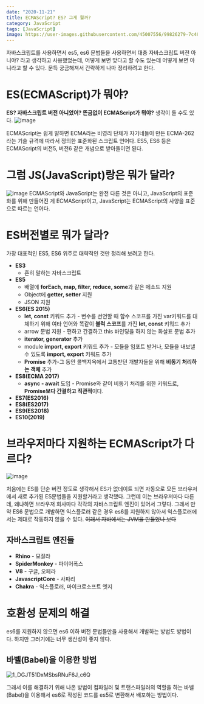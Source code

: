 ```yaml
---
date: "2020-11-21"
title: ECMAScript? ES? 그게 뭘까?
category: JavaScript
tags: [JavaScript]
image: https://user-images.githubusercontent.com/45007556/99826279-7c48c080-2b9b-11eb-8cce-3c92f971c803.png
---
```


자바스크립트를 사용하면서 es5, es6 문법들을 사용하면서 대충 자바스크립트 버전 아니야? 라고 생각하고 사용했었는데, 어떻게 보면 맞다고 할 수도 있는데 어떻게 보면 아니라고 할 수 있다. 문득 궁금해져서 간략하게 나마 정리하려고 한다.

# ES(ECMAScript)가 뭐야?

**ES? 자바스크립트 버전 아니었어? 뜬금없이 ECMAScript가 뭐야?** 생각이 들 수도 있다.
![image](https://user-images.githubusercontent.com/45007556/99825837-e7de5e00-2b9a-11eb-86cd-3fb684123ec0.png)

ECMAScript는 쉽게 말하면 ECMA라는 비영리 단체가 자기네들이 만든 ECMA-262라는 기술 규격에 따라서 정의한 표준화된 스크립트 언어다. ES5, ES6 등은 ECMAScript의 버전5, 버전6 같은 개념으로 받아들이면 된다.

# 그럼 JS(JavaScript)랑은 뭐가 달라?

![image](https://user-images.githubusercontent.com/45007556/99826279-7c48c080-2b9b-11eb-8cce-3c92f971c803.png)
ECMAScript와 JavaScript는 완전 다른 것은 아니고, JavaScript의 표준화를 위해 만들어진 게 ECMAScript이고, JavaScript는 ECMAScript의 사양을 표준으로 따르는 언어다.

# ES버전별로 뭐가 달라?

가장 대표적인 ES5, ES6 위주로 대략적인 것만 정리해 보려고 한다.

- **ES3**
  - 흔히 말하는 자바스크립트
- **ES5**
  - 배열에 **forEach, map, filter, reduce, some**과 같은 메소드 지원
  - Object에 **getter, setter** 지원
  - JSON 지원
- **ES6(ES 2015)**
  - **let, const** 키워드 추가 - 변수를 선언할 때 함수 스코프를 가진 var키워드를 대체하기 위해 여타 언어와 똑같이 **블럭 스코프**를 가진 **let, const** 키워드 추가
  - arrow 문법 지원 - 편하고 간결하고 this 바인딩을 하지 않는 화살표 문법 추가
  - **iterator, generator** 추가
  - module **import, export** 키워드 추가 - 모듈을 임포트 받거나, 모듈을 내보낼 수 있도록 **import, export** 키워드 추가
  - **Promise** 추가-그 동안 콜백지옥에서 고통받던 개발자들을 위해 **비동기 처리하는 객체** 추가
- **ES8(ECMA 2017)**
  - **async - await** 도입 - Promise와 같이 비동기 처리를 위한 키워드로, **Promise보다 간결하고 직관적**이다.
- **ES7(ES2016)**
- **ES8(ES2017)**
- **ES9(ES2018)**
- **ES10(2019)**

# 브라우저마다 지원하는 ECMAScript가 다르다?

![image](https://user-images.githubusercontent.com/45007556/99863269-b6888100-2be0-11eb-94d4-1613cf98b5eb.png)

처음에는 ES를 단순 버전 정도로 생각해서 ES가 없데이트 되면 자동으로 모든 브라우저에서 새로 추가된 ES문법들을 지원할거라고 생각했다.
그런데 이는 브라우저마다 다른데, 왜냐하면 브라우저 회사마다 각각의 자바스크립트 엔진이 있어서 그렇다.
그래서 만약 ES6 문법으로 개발하면 익스플로러 같은 경우 es6를 지원하지 않아서 익스플로러에서는 제대로 작동하지 않을 수 있다.
~~이래서 자바에서는 JVM을 만들었나 보다~~

## 자바스크립트 엔진들

- **Rhino** - 모질라
- **SpiderMonkey** - 파이어폭스
- **V8** - 구글, 오페라
- **JavascriptCore** - 사파리
- **Chakra** - 익스플로러, 마이크로소프트 엣지

# 호환성 문제의 해결

es6를 지원하지 않으면 es6 이하 버전 문법들만을 사용해서 개발하는 방법도 방법이다. 하지만 그러기에는 너무 생산성이 좋지 않다.

## 바벨(Babel)을 이용한 방법

![1_DGJT51DxMSbsRNuF6J_c6Q](https://user-images.githubusercontent.com/45007556/99864982-e5572500-2be9-11eb-8d57-06e5cccaae37.jpeg)

그래서 이를 해결하기 위해 나온 방법이 컴파일러 및 트랜스파일러의 역할을 하는 바벨(Babel)을 이용해서 es6로 작성된 코드를 es5로 변환해서 배포하는 방법이다.
